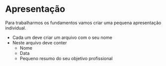 # Apresentação

Para trabalharmos os fundamentos vamos criar uma pequena apresentação individual.

- Cada um deve criar um arquivo com o seu nome
- Neste arquivo deve conter
  - Nome
  - Data
  - Pequeno resumo do seu objetivo profissional
